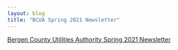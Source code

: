 ```yaml
---
layout: blog
title: "BCUA Spring 2021 Newsletter"
---
```


[Bergen County Utilities Authority Spring 2021 Newsletter](https://www.bcua.org/vertical/Sites/%7BF76805AC-71CD-427F-AD9B-9E08876F224A%7D/uploads/Bergen_OPT_Spring_2021(1).pdf)
